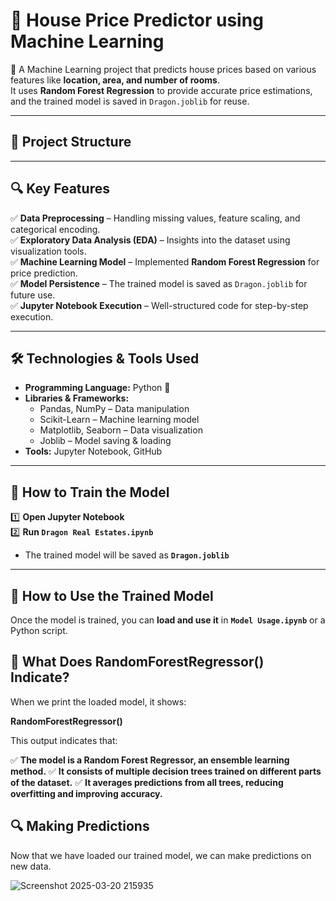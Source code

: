 # 🏡 House Price Predictor using Machine Learning  

📌 A Machine Learning project that predicts house prices based on various features like **location, area, and number of rooms**.  
It uses **Random Forest Regression** to provide accurate price estimations, and the trained model is saved in `Dragon.joblib` for reuse.  

---

## 📂 Project Structure  


---

## 🔍 Key Features  

✅ **Data Preprocessing** – Handling missing values, feature scaling, and categorical encoding.  
✅ **Exploratory Data Analysis (EDA)** – Insights into the dataset using visualization tools.  
✅ **Machine Learning Model** – Implemented **Random Forest Regression** for price prediction.  
✅ **Model Persistence** – The trained model is saved as `Dragon.joblib` for future use.  
✅ **Jupyter Notebook Execution** – Well-structured code for step-by-step execution.  

---

## 🛠️ Technologies & Tools Used  

- **Programming Language:** Python 🐍  
- **Libraries & Frameworks:**  
  - Pandas, NumPy – Data manipulation  
  - Scikit-Learn – Machine learning model  
  - Matplotlib, Seaborn – Data visualization  
  - Joblib – Model saving & loading  
- **Tools:** Jupyter Notebook, GitHub  

---

## 🚀 How to Train the Model  

1️⃣ **Open Jupyter Notebook**  
2️⃣ **Run `Dragon Real Estates.ipynb`**  
   - The trained model will be saved as **`Dragon.joblib`**  

---

## 🎯 How to Use the Trained Model  

Once the model is trained, you can **load and use it** in **`Model Usage.ipynb`** or a Python script.  

## 🤔 What Does RandomForestRegressor() Indicate?

When we print the loaded model, it shows:

**RandomForestRegressor()**

This output indicates that:

✅ **The model is a Random Forest Regressor, an ensemble learning method.**
✅ **It consists of multiple decision trees trained on different parts of the dataset.**
✅ **It averages predictions from all trees, reducing overfitting and improving accuracy.**

## 🔍 Making Predictions

Now that we have loaded our trained model, we can make predictions on new data.

![Screenshot 2025-03-20 215935](https://github.com/user-attachments/assets/46f5c42b-ed9b-4113-a4e0-dfc14bed016d)


